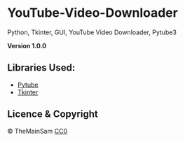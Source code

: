 # YouTube-Video-Downloader
Python, Tkinter, GUI, YouTube Video Downloader, Pytube3

**Version 1.0.0**

## Libraries Used:

* [Pytube](https://github.com/nficano/pytube)
* [Tkinter](https://wiki.python.org/moin/TkInter)

## Licence & Copyright
© TheMainSam
[CC0](LICENSE)
